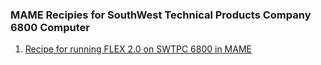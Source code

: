 ### MAME Recipies for SouthWest Technical Products Company 6800 Computer
1. [Recipe for running FLEX 2.0 on SWTPC 6800 in MAME](flex-2.0)
